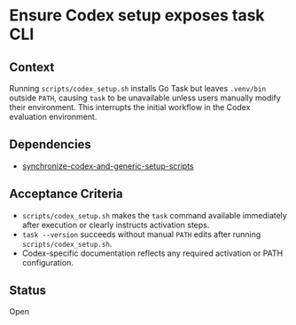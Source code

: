 # Ensure Codex setup exposes task CLI

## Context
Running `scripts/codex_setup.sh` installs Go Task but leaves `.venv/bin` outside `PATH`, causing `task` to be unavailable unless users manually modify their environment. This interrupts the initial workflow in the Codex evaluation environment.

## Dependencies
- [synchronize-codex-and-generic-setup-scripts](synchronize-codex-and-generic-setup-scripts.md)

## Acceptance Criteria
- `scripts/codex_setup.sh` makes the `task` command available immediately after execution or clearly instructs activation steps.
- `task --version` succeeds without manual `PATH` edits after running `scripts/codex_setup.sh`.
- Codex-specific documentation reflects any required activation or PATH configuration.

## Status
Open
